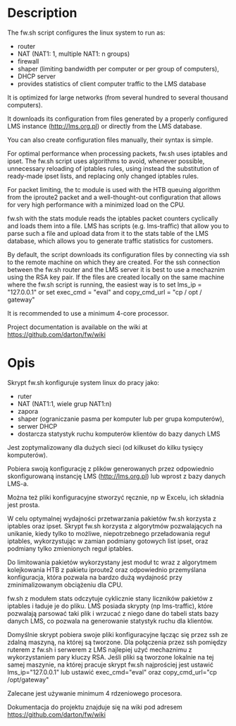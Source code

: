 
# Description

The fw.sh script configures the linux system to run as:

- router
- NAT (NAT1: 1, multiple NAT1: n groups)
- firewall
- shaper (limiting bandwidth per computer or per group of computers),
- DHCP server
- provides statistics of client computer traffic to the LMS database

It is optimized for large networks (from several hundred to several thousand computers).

It downloads its configuration from files generated by a properly configured LMS instance (http://lms.org.pl) or directly from the LMS database.

You can also create configuration files manually, their syntax is simple.

For optimal performance when processing packets, fw.sh uses iptables and ipset. The fw.sh script uses algorithms to avoid, whenever possible, unnecessary reloading of iptables rules, using instead the substitution of ready-made ipset lists, and replacing only changed iptables rules.

For packet limiting, the tc module is used with the HTB queuing algorithm from the iproute2 packet and a well-thought-out configuration that allows for very high performance with a minimized load on the CPU.


fw.sh with the stats module reads the iptables packet counters cyclically and loads them into a file. LMS has scripts (e.g. lms-traffic) that allow you to parse such a file and upload data from it to the stats table of the LMS database, which allows you to generate traffic statistics for customers.

By default, the script downloads its configuration files by connecting via ssh to the remote machine on which they are created.
For the ssh connection between the fw.sh router and the LMS server it is best to use a mechaznim using the RSA key pair.
If the files are created locally on the same machine where the fw.sh script is running, the easiest way is to set lms_ip = "127.0.0.1" or set exec_cmd = "eval" and copy_cmd_url = "cp / opt / gateway"

It is recommended to use a minimum 4-core processor.

Project documentation is available on the wiki at https://github.com/darton/fw/wiki


# Opis

Skrypt fw.sh konfiguruje system linux do pracy jako: 

- ruter
- NAT (NAT1:1, wiele grup NAT1:n)
- zapora 
- shaper (ograniczanie pasma per komputer lub per grupa komputerów), 
- serwer DHCP
- dostarcza statystyk ruchu komputerów klientów do bazy danych LMS

Jest zoptymalizowany dla dużych sieci (od kilkuset do kilku tysięcy komputerów). 

Pobiera swoją konfigurację z plików generowanych przez odpowiednio skonfigurowaną instancję LMS (http://lms.org.pl) lub wprost z bazy danych LMS-a.

Można też pliki konfiguracyjne stworzyć ręcznie, np w Excelu, ich składnia jest prosta.

W celu optymalnej wydajności przetwarzania pakietów fw.sh korzysta z iptables oraz ipset. Skrypt fw.sh korzysta z algorytmów pozwalających na unikanie, kiedy tylko to możliwe, niepotrzebnego przeładowania reguł iptables, wykorzystując w zamian podmiany gotowych list ipset, oraz podmiany tylko zmienionych reguł iptables. 

Do limitowania pakietów wykorzystany jest moduł tc wraz z algorytmem kolejkowania HTB z pakietu iproute2 oraz odpowiednio przemyślana konfiguracja, która pozwala na bardzo dużą wydajność przy zminimalizowanym obciążeniu dla CPU.

fw.sh z modułem stats odczytuje cyklicznie stany liczników pakietów z iptables i ładuje je do pliku. LMS posiada skrypty (np lms-traffic), które pozwalają parsować taki plik i wrzucać z niego dane do tabeli stats bazy danych LMS, co pozwala na generowanie statystyk ruchu dla klientów. 

Domyślnie skrypt pobiera swoje pliki konfiguracyjne łącząc się przez ssh ze zdalną maszyną, na której są tworzone. 
Dla połączenia przez ssh pomiędzy ruterem z fw.sh i serwerem z LMS najlepiej użyć mechaznimu z wykorzystaniem pary kluczy RSA. 
Jeśli pliki są tworzone lokalnie na tej samej maszynie, na której pracuje skrypt fw.sh najprościej jest ustawić lms_ip="127.0.0.1" lub ustawić exec_cmd="eval" oraz copy_cmd_url="cp /opt/gateway"

Zalecane jest używanie minimum 4 rdzeniowego procesora.

Dokumentacja do projektu znajduje się na wiki pod adresem https://github.com/darton/fw/wiki

